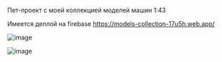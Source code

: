 Пет-проект с моей коллекцией моделей машин 1:43

Имеется деплой на firebase https://models-collection-17u5h.web.app/

![image](https://github.com/17u5h/1to43/assets/102058870/f8862a66-c894-4ba1-b9fb-ce1aca458046)

![image](https://github.com/17u5h/1to43/assets/102058870/26cda012-04d6-495d-b979-3b9bb07ed986)

